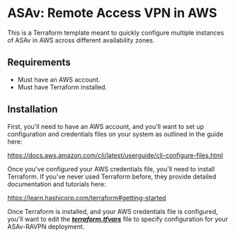 # ASAv: Remote Access VPN in AWS

This is a Terraform template meant to quickly configure multiple instances of ASAv in AWS across different availability zones.

## Requirements

* Must have an AWS account.
* Must have Terraform installed. 

## Installation

First, you'll need to have an AWS account, and you'll want to set up configuration and credentials files on your system as outlined in the guide here:

https://docs.aws.amazon.com/cli/latest/userguide/cli-configure-files.html

Once you've configured your AWS credentials file, you'll need to install Terraform.  If you've never used Terraform before, they provide detailed documentation and tutorials here:

https://learn.hashicorp.com/terraform#getting-started

Once Terraform is installed, and your AWS credentials file is configured, you'll want to edit the ***[terraform.tfvars](terraform.tfvars)*** file to specify configuration for your ASAv-RAVPN deployment.
